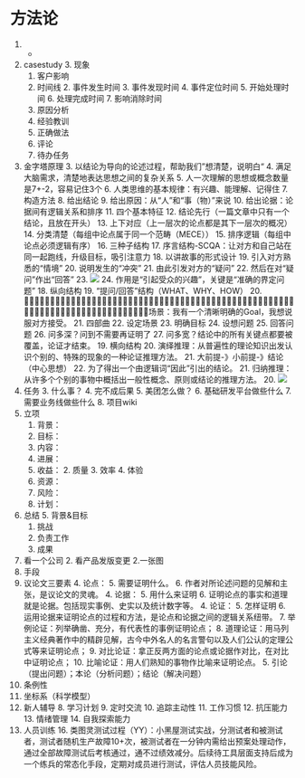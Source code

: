 # 方法论
1. *
2. casestudy
	3. 现象
	1. 客户影响
	1. 时间线
		2. 事件发生时间
		3. 事件发现时间
		4. 事件定位时间
		5. 开始处理时间
		6. 处理完成时间
		7. 影响消除时间
	1. 原因分析
	1. 经验教训
	1. 正确做法
	1. 评论
	2. 待办任务
2. 金字塔原理
	3. 以结论为导向的论述过程，帮助我们”想清楚，说明白“
	4. 满足大脑需求，清楚地表达思想之间的复杂关系
	5. 人一次理解的思想或概念数量是7+-2，容易记住3个
	6. 人类思维的基本规律：有兴趣、能理解、记得住
	7. 构造方法
		8. 给出结论
		9. 给出原因：从“人”和“事（物）”来说
		10. 给出论据：论据间有逻辑关系和排序
	11. 四个基本特征
		12. 结论先行（一篇文章中只有一个结论，且放在开头）
		13. 上下对应（上一层次的论点都是其下一层次的概况）
		14. 分类清楚（每组中论点属于同一个范畴（MECE））
		15. 排序逻辑（每组中论点必须逻辑有序）
	16. 三种子结构
		17. 序言结构-SCQA：让对方和自己站在同一起跑线，升级目标，吸引注意力
			18. 以讲故事的形式设计
				19. 引入对方熟悉的“情境”
				20. 说明发生的“冲突”
				21. 由此引发对方的“疑问”
				22. 然后在对“疑问”作出“回答”
				23. ![](金字塔SCQA.png)
			24. 作用是“引起受众的兴趣”，关键是“准确的界定问题”
		18. 纵向结构
			19. “提问/回答”结构（WHAT、WHY、HOW）
			20. 􏰦􏰰􏱉􏰤􏰱􏱏􏰶􏱐􏰙􏰢􏱑􏱒􏱓􏰠􏰦􏱀􏰧􏱊􏱔􏰯􏱕􏱄􏱈􏰦􏰰􏱉􏰤􏰱􏱏􏰶􏱐􏰙􏰢􏱑􏱒􏱓􏰠􏰦􏱀􏰧􏱊􏱔􏰯􏱕􏱄􏱈􏰍􏰞􏰮􏰑􏰔􏱎􏰄􏰦􏰰􏱉􏰤􏰱􏱏􏰶􏱐􏰙􏰢􏱑􏱒􏱓􏰠􏰦􏱀􏰧􏱊􏱔􏰯􏱕􏱄􏱈场景：我有一个清晰明确的Goal，我想说服对方接受。
			21. 四部曲
				22. 设定场景
				23. 明确目标
				24. 设想问题
				25. 回答问题
			26. 问多深？问到不需要再证明了
			27. 问多宽？结论中的所有关键点都要被覆盖，论证才结束。
		19. 横向结构
			20. 演绎推理：从普遍性的理论知识出发认识个别的、特殊的现象的一种论证推理方法。
				21. 大前提-》小前提-》结论（中心思想）
				22. 为了得出一个由逻辑词“因此”引出的结论。
			21. 归纳推理：从许多个个别的事物中概括出一般性概念、原则或结论的推理方法。
		20. ![](金字塔三种子结构.png)
2. 任务
    3. 什么事？
    4. 完不成后果
    5. 美团怎么做？
    6. 基础研发平台做些什么
    7. 需要业务线做些什么
    8. 项目wiki
2. 立项
    1. 背景：
    1. 目标：
    2. 内容：
    1. 进展：
    1. 收益：
        2. 质量
        3. 效率
        4. 体验
    1. 资源：
    1. 风险：
    3. 计划：
4. 总结
	5. 背景&目标
	1. 挑战
	1. 负责工作
	1. 成果
2. 看一个公司
    2. 看产品发版变更
2.一张图
2. 手段
3. 议论文三要素
	4. 论点：
		5. 需要证明什么。
		6. 作者对所论述问题的见解和主张，是议论文的灵魂。
	4. 论据：
		5. 用什么来证明
		6. 证明论点的事实和道理就是论据。包括现实事例、史实以及统计数字等。
	4. 论证：
		5. 怎样证明
		6. 运用论据来证明论点的过程和方法，是论点和论据之间的逻辑关系纽带。
		7. 举例论证：列举确凿、充分，有代表性的事例证明论点；
		8. 道理论证：用马列主义经典著作中的精辟见解，古今中外名人的名言警句以及人们公认的定理公式等来证明论点；
		9. 对比论证：拿正反两方面的论点或论据作对比，在对比中证明论点；
		10. 比喻论证：用人们熟知的事物作比喻来证明论点。	5. 引论（提出问题）；本论（分析问题）；结论（解决问题）
5. 条例性
6. 坐标系（科学模型）
7. 新人辅导
    8. 学习计划
    9. 定时交流
    10. 追踪主动性
    11. 工作习惯
    12. 抗压能力
    13. 情绪管理
    14. 自我探索能力
15. 人员训练
    16. 类图灵测试过程（YY）：小黑屋测试实战，分测试者和被测试者，测试者随机生产故障10+次，被测试者在一分钟内需给出预案处理动作，通过全部故障测试后考核通过，通不过绩效减分。后续待工具层面支持后成为一个练兵的常态化手段，定期对成员进行测试，评估人员技能风险。

